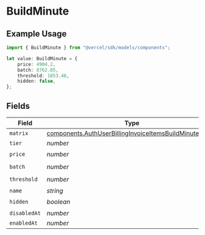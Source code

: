 # BuildMinute

## Example Usage

```typescript
import { BuildMinute } from "@vercel/sdk/models/components";

let value: BuildMinute = {
    price: 4904.2,
    batch: 8762.85,
    threshold: 1853.48,
    hidden: false,
};
```

## Fields

| Field                                                                                                                              | Type                                                                                                                               | Required                                                                                                                           | Description                                                                                                                        |
| ---------------------------------------------------------------------------------------------------------------------------------- | ---------------------------------------------------------------------------------------------------------------------------------- | ---------------------------------------------------------------------------------------------------------------------------------- | ---------------------------------------------------------------------------------------------------------------------------------- |
| `matrix`                                                                                                                           | [components.AuthUserBillingInvoiceItemsBuildMinuteMatrix](../../models/components/authuserbillinginvoiceitemsbuildminutematrix.md) | :heavy_minus_sign:                                                                                                                 | N/A                                                                                                                                |
| `tier`                                                                                                                             | *number*                                                                                                                           | :heavy_minus_sign:                                                                                                                 | N/A                                                                                                                                |
| `price`                                                                                                                            | *number*                                                                                                                           | :heavy_check_mark:                                                                                                                 | N/A                                                                                                                                |
| `batch`                                                                                                                            | *number*                                                                                                                           | :heavy_check_mark:                                                                                                                 | N/A                                                                                                                                |
| `threshold`                                                                                                                        | *number*                                                                                                                           | :heavy_check_mark:                                                                                                                 | N/A                                                                                                                                |
| `name`                                                                                                                             | *string*                                                                                                                           | :heavy_minus_sign:                                                                                                                 | N/A                                                                                                                                |
| `hidden`                                                                                                                           | *boolean*                                                                                                                          | :heavy_check_mark:                                                                                                                 | N/A                                                                                                                                |
| `disabledAt`                                                                                                                       | *number*                                                                                                                           | :heavy_minus_sign:                                                                                                                 | N/A                                                                                                                                |
| `enabledAt`                                                                                                                        | *number*                                                                                                                           | :heavy_minus_sign:                                                                                                                 | N/A                                                                                                                                |